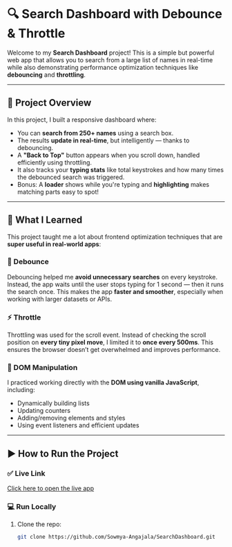 # 🔍 Search Dashboard with Debounce & Throttle

Welcome to my **Search Dashboard** project! This is a simple but powerful web app that allows you to search from a large list of names in real-time while also demonstrating performance optimization techniques like **debouncing** and **throttling**.

---

## 📌 Project Overview

In this project, I built a responsive dashboard where:

- You can **search from 250+ names** using a search box.
- The results **update in real-time**, but intelligently — thanks to debouncing.
- A **"Back to Top"** button appears when you scroll down, handled efficiently using throttling.
- It also tracks your **typing stats** like total keystrokes and how many times the debounced search was triggered.
- Bonus: A **loader** shows while you're typing and **highlighting** makes matching parts easy to spot!

---

## 🧠 What I Learned

This project taught me a lot about frontend optimization techniques that are **super useful in real-world apps**:

### 🔁 Debounce

Debouncing helped me **avoid unnecessary searches** on every keystroke. Instead, the app waits until the user stops typing for 1 second — then it runs the search once. This makes the app **faster and smoother**, especially when working with larger datasets or APIs.

### ⚡ Throttle

Throttling was used for the scroll event. Instead of checking the scroll position on **every tiny pixel move**, I limited it to **once every 500ms**. This ensures the browser doesn’t get overwhelmed and improves performance.

### 🧩 DOM Manipulation

I practiced working directly with the **DOM using vanilla JavaScript**, including:

- Dynamically building lists
- Updating counters
- Adding/removing elements and styles
- Using event listeners and efficient updates

---

## ▶️ How to Run the Project

### ✅ Live Link

 [Click here to open the live app](https://gilded-biscochitos-8aa553.netlify.app/)

### 💻 Run Locally

1. Clone the repo:
   ```bash
   git clone https://github.com/Sowmya-Angajala/SearchDashboard.git